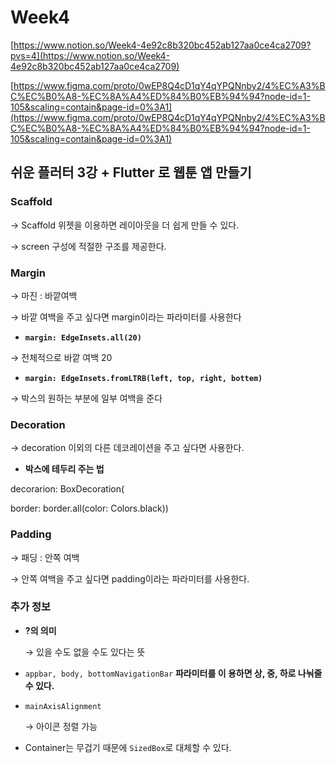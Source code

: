 # Week4

[https://www.notion.so/Week4-4e92c8b320bc452ab127aa0ce4ca2709?pvs=4](https://www.notion.so/Week4-4e92c8b320bc452ab127aa0ce4ca2709)

[https://www.figma.com/proto/0wEP8Q4cD1qY4qYPQNnby2/4%EC%A3%BC%EC%B0%A8-%EC%8A%A4%ED%84%B0%EB%94%94?node-id=1-105&scaling=contain&page-id=0%3A1](https://www.figma.com/proto/0wEP8Q4cD1qY4qYPQNnby2/4%EC%A3%BC%EC%B0%A8-%EC%8A%A4%ED%84%B0%EB%94%94?node-id=1-105&scaling=contain&page-id=0%3A1)

## 쉬운 플러터 3강 + **Flutter 로 웹툰 앱 만들기**

### Scaffold

→ Scaffold 위젯을 이용하면 레이아웃을 더 쉽게 만들 수 있다.

→ screen 구성에 적절한 구조를 제공한다.

### Margin

→ 마진 : 바깥여백

→ 바깥 여백을 주고 싶다면 margin이라는 파라미터를 사용한다

- **`margin: EdgeInsets.all(20)`**

→ 전체적으로 바깥 여백 20

- **`margin: EdgeInsets.fromLTRB(left, top, right, bottem)`**

→ 박스의 원하는 부분에 일부 여백을 준다

### Decoration

→ decoration 이외의 다른 데코레이션을 주고 싶다면 사용한다.

- **박스에 테두리 주는 법**

decorarion: BoxDecoration(

border: border.all(color: Colors.black))

### **Padding**

→ 패딩 :  안쪽 여백

→ 안쪽 여백을 주고 싶다면 padding이라는 파라미터를 사용한다.

### **추가 정보**

- **?의 의미**
    
    → 있을 수도 없을 수도 있다는 뜻
    
- `appbar, body, bottomNavigationBar` **파라미터를 이  용하면 상, 중, 하로 나눠줄 수 있다.**
- `mainAxisAlignment`
    
    → 아이콘 정렬 가능
    
- Container는 무겁기 때문에 `SizedBox`로 대체할 수 있다.
